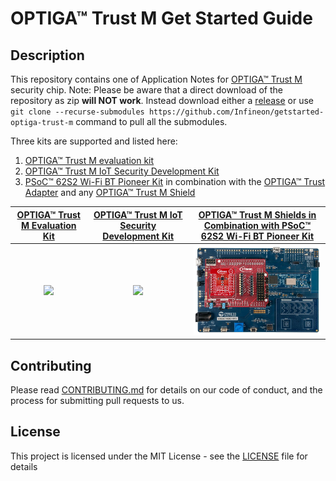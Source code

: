 # OPTIGA&trade; Trust M Get Started Guide

## Description

This repository contains one of Application Notes for [OPTIGA™ Trust M](https://github.com/Infineon/optiga-trust-m) security chip.
Note: Please be aware that a direct download of the repository as zip **will NOT work**. Instead download either a [release](https://github.com/Infineon/getstarted-optiga-trust-m/releases/download/v1.3/getstarted-optiga-trust-m.zip) or use `git clone --recurse-submodules https://github.com/Infineon/getstarted-optiga-trust-m` command to pull all the submodules. 

Three kits are supported and listed here:

1. [OPTIGA™ Trust M evaluation kit](https://www.infineon.com/cms/de/product/evaluation-boards/optiga-trust-m-eval-kit/)
2. [OPTIGA™ Trust M IoT Security Development Kit](https://www.infineon.com/cms/en/product/evaluation-boards/optiga-trust-m-iot-kit/)
3. [PSoC&trade; 62S2 Wi-Fi BT Pioneer Kit](https://www.infineon.com/cms/en/product/evaluation-boards/cy8ckit-062s2-43012/) in combination with the [OPTIGA&trade; Trust Adapter](https://www.infineon.com/cms/en/product/evaluation-boards/optiga-trust-adapter/) and any [OPTIGA&trade; Trust M Shield](https://www.infineon.com/cms/en/product/security-smart-card-solutions/optiga-embedded-security-solutions/optiga-trust/optiga-trust-m-sls32aia/)

|                                                  [OPTIGA&trade; Trust M Evaluation Kit](xmc4800_evaluation_kit/README.md)                                                   |                                          [OPTIGA&trade; Trust M IoT Security Development Kit](psoc62_secure_development_kit/README.md)                                           | [OPTIGA&trade; Trust M Shields in Combination with PSoC&trade; 62S2 Wi-Fi BT Pioneer Kit](psoc62_cy8ckit_mikrobus/README.md) |
| :-------------------------------------------------------------------------------------------------------------------------------------------------------------------------: | :------------------------------------------------------------------------------------------------------------------------------------------------------------------------------: | :-------------------------------------------------------------------------------------------------------: |
| <a href="xmc4800_evaluation_kit/README.md"><img src="https://github.com/Infineon/Assets/raw/master/Pictures/OPTIGA_Trust_M_Eval_Kit%2002.jpg" width="400"></a> | <a href="psoc62_secure_development_kit/README.md"><img src="https://github.com/Infineon/Assets/raw/master/Pictures/optiga_trust_iot_secdevkit.png" width="400"></a> |  <a href="psoc62_cy8ckit_mikrobus/README.md"><img src="assets/psoc62_matter_kit.png" width="400"></a>
## Contributing
Please read [CONTRIBUTING.md](CONTRIBUTING.md) for details on our code of conduct, and the process for submitting pull requests to us.

## License
This project is licensed under the MIT License - see the [LICENSE](LICENSE) file for details
